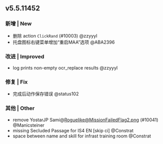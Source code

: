 ## v5.5.11452

### 新增 | New

* 删除 action `ClickRand` (#10003) @zzyyyl
* 托盘图标右键菜单增加“重启MAA”选项 @ABA2396

### 改进 | Improved

* log prints non-empty ocr_replace results @zzyyyl

### 修复 | Fix

* 完成后动作保存错误 @status102

### 其他 | Other

* remove YostarJP Sami@Roguelike@MissionFailedFlag2.png (#10041) @Manicsteiner
* missing Secluded Passage for IS4 EN [skip ci] @Constrat
* space between name and skill for infrast training room @Constrat
